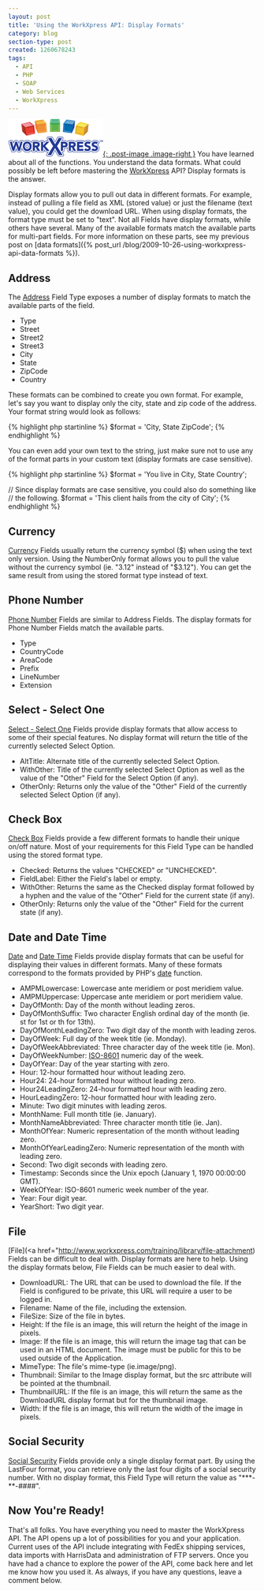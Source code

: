 ```yaml
---
layout: post
title: 'Using the WorkXpress API: Display Formats'
category: blog
section-type: post
created: 1260678243
tags:
  - API
  - PHP
  - SOAP
  - Web Services
  - WorkXpress
---
```

[![WorkXpress](/img/blog/workxpress-logo.png){: .post-image .image-right }](http://www.workxpress.com)
You have learned about all of the functions. You understand the data formats.
What could possibly be left before mastering the
[WorkXpress](http://www.workxpress.com) API? Display formats is the answer.

<!--more-->

Display formats allow you to pull out data in different formats. For example,
instead of pulling a file field as XML (stored value) or just the filename (text
value), you could get the download URL. When using display formats, the format
type must be set to "text". Not all Fields have display formats, while others
have several. Many of the available formats match the available parts for
multi-part fields. For more information on these parts, see my previous post on
[data formats]({% post_url /blog/2009-10-26-using-workxpress-api-data-formats %}).

## Address
The [Address](http://www.workxpress.com/training/library/address) Field Type
exposes a number of display formats to match the available parts of the field.

*	Type
*	Street
*	Street2
*	Street3
*	City
*	State
*	ZipCode
*	Country

These formats can be combined to create you own format. For example, let's say
you want to display only the city, state and zip code of the address. Your
format string would look as follows:

{% highlight php startinline %}
$format = 'City, State ZipCode';
{% endhighlight %}

You can even add your own text to the string, just make sure not to use any of
the format parts in your custom text (display formats are case sensitive).

{% highlight php startinline %}
$format = 'You live in City, State Country';

// Since display formats are case sensitive, you could also do something like
// the following.
$format = 'This client hails from the city of City';
{% endhighlight %}

## Currency
[Currency](http://www.workxpress.com/training/library/currency-us) Fields
usually return the currency symbol ($) when using the text only version. Using
the NumberOnly format allows you to pull the value without the currency symbol
(ie. "3.12" instead of "$3.12"). You can get the same result from using the
stored format type instead of text.

## Phone Number
[Phone Number](http://www.workxpress.com/training/library/phone-number) Fields
are similar to Address Fields. The display formats for Phone Number Fields match
the available parts.

*	Type
*	CountryCode
*	AreaCode
*	Prefix
*	LineNumber
*	Extension

## Select - Select One
[Select - Select One](http://www.workxpress.com/training/library/select-one)
Fields provide display formats that allow access to some of their special
features. No display format will return the title of the currently selected
Select Option.

*	AltTitle: Alternate title of the currently selected Select Option.
*	WithOther: Title of the currently selected Select Option as well as the value
of the "Other" Field for the Select Option (if any).
*	OtherOnly: Returns only the value of the "Other" Field of the currently
selected Select Option (if any).

## Check Box
[Check Box](http://www.workxpress.com/training/library/checkbox) Fields provide
a few different formats to handle their unique on/off nature. Most of your
requirements for this Field Type can be handled using the stored format type.

*	Checked: Returns the values "CHECKED" or "UNCHECKED".
*	FieldLabel: Either the Field's label or empty.
*	WithOther: Returns the same as the Checked display format followed by a hyphen and the value of the "Other" Field for the current state (if any).
*	OtherOnly: Returns only the value of the "Other" Field for the current state (if any).

## Date and Date Time
[Date](http://www.workxpress.com/training/library/date) and
[Date Time](http://www.workxpress.com/training/library/date-and-time) Fields
provide display formats that can be useful for displaying their values in
different formats. Many of these formats correspond to the formats provided by
PHP's [date](http://us.php.net/manual/en/function.date.php) function.

*	AMPMLowercase: Lowercase ante meridiem or post meridiem value.
*	AMPMUppercase: Uppercase ante meridiem or port meridiem value.
*	DayOfMonth: Day of the month without leading zeros.
*	DayOfMonthSuffix: Two character English ordinal day of the month (ie. st for 1st or th for 13th).
*	DayOfMonthLeadingZero: Two digit day of the month with leading zeros.
*	DayOfWeek: Full day of the week title (ie. Monday).
*	DayOfWeekAbbreviated: Three character day of the week title (ie. Mon).
*	DayOfWeekNumber: <a href="http://en.wikipedia.org/wiki/ISO-8601#Week_dates">ISO-8601</a> numeric day of the week.
*	DayOfYear: Day of the year starting with zero.
*	Hour: 12-hour formatted hour without leading zero.
*	Hour24: 24-hour formatted hour without leading zero.
*	Hour24LeadingZero: 24-hour formatted hour with leading zero.
*	HourLeadingZero: 12-hour formatted hour with leading zero.
*	Minute: Two digit minutes with leading zeros.
*	MonthName: Full month title (ie. January).
*	MonthNameAbbreviated: Three character month title (ie. Jan).
*	MonthOfYear: Numeric representation of the month without leading zero.
*	MonthOfYearLeadingZero: Numeric representation of the month with leading zero.
*	Second: Two digit seconds with leading zero.
*	Timestamp: Seconds since the Unix epoch (January 1, 1970 00:00:00 GMT).
*	WeekOfYear: ISO-8601 numeric week number of the year.
*	Year: Four digit year.
*	YearShort: Two digit year.

## File
[File](<a href="http://www.workxpress.com/training/library/file-attachment)
Fields can be difficult to deal with. Display formats are here to help. Using
the display formats below, File Fields can be much easier to deal with.

*	DownloadURL: The URL that can be used to download the file. If the Field is
configured to be private, this URL will require a user to be logged in.
*	Filename: Name of the file, including the extension.
*	FileSize: Size of the file in bytes.
*	Height: If the file is an image, this will return the height of the image in
pixels.
*	Image: If the file is an image, this will return the image tag that can be
used in an HTML document. The image must be public for this to be used outside
of the Application.
*	MimeType: The file's mime-type (ie.image/png).
*	Thumbnail: Similar to the Image display format, but the src attribute will be
pointed at the thumbnail.
*	ThumbnailURL: If the file is an image, this will return the same as the
DownloadURL display format but for the thumbnail image.
*	Width: If the file is an image, this will return the width of the image in
pixels.

## Social Security
[Social Security](http://www.workxpress.com/training/library/social-security-number)
Fields provide only a single display format part. By using the LastFour format,
you can retrieve only the last four digits of a social security number. With no
display format, this Field Type will return the value as "\*\*\*-\*\*-####".

## Now You're Ready!
That's all folks. You have everything you need to master the WorkXpress API. The
API opens up a lot of possibilities for you and your application. Current uses
of the API include integrating with FedEx shipping services, data imports with
HarrisData and administration of FTP servers. Once you have had a chance to
explore the power of the API, come back here and let me know how you used it. As
always, if you have any questions, leave a comment below.
